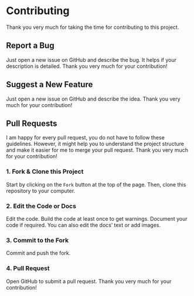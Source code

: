 # Contributing

Thank you very much for taking the time for contributing to this project. 

## Report a Bug
Just open a new issue on GitHub and describe the bug. It helps if your description is detailed. Thank you very much for your contribution!

## Suggest a New Feature
Just open a new issue on GitHub and describe the idea. Thank you very much for your contribution!

## Pull Requests
I am happy for every pull request, you do not have to follow these guidelines. However, it might help you to understand the project structure and make it easier for me to merge your pull request. Thank you very much for your contribution!

### 1. Fork & Clone this Project
Start by clicking on the `Fork` button at the top of the page. Then, clone this repository to your computer. 

### 2. Edit the Code or Docs
Edit the code. Build the code at least once to get warnings. Document your code if required.
You can also edit the docs’ text or add images. 

### 3. Commit to the Fork
Commit and push the fork.

### 4. Pull Request
Open GitHub to submit a pull request. Thank you very much for your contribution!

